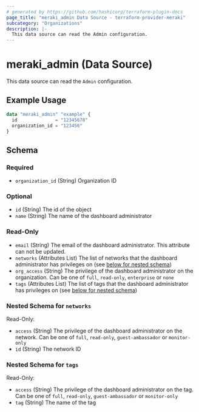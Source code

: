 ```yaml
---
# generated by https://github.com/hashicorp/terraform-plugin-docs
page_title: "meraki_admin Data Source - terraform-provider-meraki"
subcategory: "Organizations"
description: |-
  This data source can read the Admin configuration.
---
```


# meraki_admin (Data Source)

This data source can read the `Admin` configuration.

## Example Usage

```terraform
data "meraki_admin" "example" {
  id              = "12345678"
  organization_id = "123456"
}
```

<!-- schema generated by tfplugindocs -->
## Schema

### Required

- `organization_id` (String) Organization ID

### Optional

- `id` (String) The id of the object
- `name` (String) The name of the dashboard administrator

### Read-Only

- `email` (String) The email of the dashboard administrator. This attribute can not be updated.
- `networks` (Attributes List) The list of networks that the dashboard administrator has privileges on (see [below for nested schema](#nestedatt--networks))
- `org_access` (String) The privilege of the dashboard administrator on the organization. Can be one of `full`, `read-only`, `enterprise` or `none`
- `tags` (Attributes List) The list of tags that the dashboard administrator has privileges on (see [below for nested schema](#nestedatt--tags))

<a id="nestedatt--networks"></a>
### Nested Schema for `networks`

Read-Only:

- `access` (String) The privilege of the dashboard administrator on the network. Can be one of `full`, `read-only`, `guest-ambassador` or `monitor-only`
- `id` (String) The network ID


<a id="nestedatt--tags"></a>
### Nested Schema for `tags`

Read-Only:

- `access` (String) The privilege of the dashboard administrator on the tag. Can be one of `full`, `read-only`, `guest-ambassador` or `monitor-only`
- `tag` (String) The name of the tag
